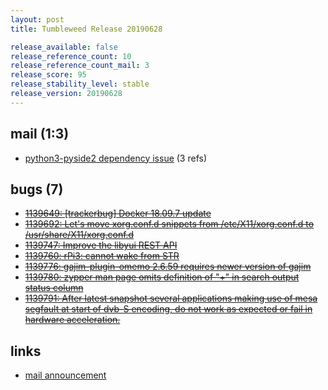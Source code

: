 ```yaml
---
layout: post
title: Tumbleweed Release 20190628

release_available: false
release_reference_count: 10
release_reference_count_mail: 3
release_score: 95
release_stability_level: stable
release_version: 20190628
---
```


## mail (1:3)

- [python3-pyside2 dependency issue](https://lists.opensuse.org/opensuse-factory/2019-07/msg00053.html) (3 refs)

## bugs (7)

<!--more-->

- ~~[1139649: \[trackerbug\] Docker 18.09.7 update](https://bugzilla.opensuse.org/show_bug.cgi?id=1139649)~~
- ~~[1139692: Let's move xorg.conf.d snippets from /etc/X11/xorg.conf.d to /usr/share/X11/xorg.conf.d](https://bugzilla.opensuse.org/show_bug.cgi?id=1139692)~~
- ~~[1139747: Improve the libyui REST API](https://bugzilla.opensuse.org/show_bug.cgi?id=1139747)~~
- ~~[1139760: rPi3: cannot wake from STR](https://bugzilla.opensuse.org/show_bug.cgi?id=1139760)~~
- ~~[1139776: gajim-plugin-omemo 2.6.59 requires newer version of gajim](https://bugzilla.opensuse.org/show_bug.cgi?id=1139776)~~
- ~~[1139780: zypper man page omits definition of "+" in search output status column](https://bugzilla.opensuse.org/show_bug.cgi?id=1139780)~~
- ~~[1139791: After latest snapshot several applications making use of mesa segfault at start of dvb-S encoding, do not work as expected or fail in hardware acceleration.](https://bugzilla.opensuse.org/show_bug.cgi?id=1139791)~~



## links

- [mail announcement](https://lists.opensuse.org/opensuse-factory/2019-06/msg00462.html)
